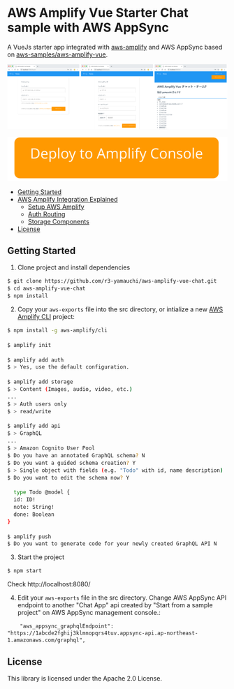 # AWS Amplify Vue Starter Chat sample with AWS AppSync

A VueJs starter app integrated with [aws-amplify](https://github.com/aws/aws-amplify) and AWS AppSync based on [aws-samples/aws-amplify-vue](https://github.com/aws-samples/aws-amplify-vue).

<img src="docs/assets/img/aws-amplify-vue-sample.png" width="880px" />

[![Deploy to Amplify Console](docs/assets/img/Deploy_to_Amplify_Console.svg)](https://console.aws.amazon.com/amplify/home?region=ap-northeast-1#/deploy?repo=https://github.com/r3-yamauchi/aws-amplify-vue-chat)

* [Getting Started](#getting-started)
* [AWS Amplify Integration Explained](#aws-amplify-integration-explained)
  - [Setup AWS Amplify](#setup-aws-amplify)
  - [Auth Routing](#auth-routing)
  - [Storage Components](#storage-components)
* [License](#license)

## Getting Started

1. Clone project and install dependencies

```bash
$ git clone https://github.com/r3-yamauchi/aws-amplify-vue-chat.git
$ cd aws-amplify-vue-chat
$ npm install
```

2. Copy your `aws-exports` file into the src directory, or intialize a new [AWS Amplify CLI](https://github.com/aws-amplify/amplify-cli) project:

```bash
$ npm install -g aws-amplify/cli

$ amplify init

$ amplify add auth
$ > Yes, use the default configuration.

$ amplify add storage
$ > Content (Images, audio, video, etc.)
...
$ > Auth users only
$ > read/write

$ amplify add api
$ > GraphQL
...
$ > Amazon Cognito User Pool
$ Do you have an annotated GraphQL schema? N
$ Do you want a guided schema creation? Y
$ > Single object with fields (e.g. "Todo" with id, name description)
$ Do you want to edit the schema now? Y

  type Todo @model {
  id: ID!
  note: String!
  done: Boolean
}

$ amplify push
$ Do you want to generate code for your newly created GraphQL API N

```

3. Start the project

```bash
$ npm start
```

Check http://localhost:8080/


4. Edit your `aws-exports` file in the src directory. Change AWS AppSync API endpoint to another "Chat App" api created by "Start from a sample project" on AWS AppSync management console.:

```
    "aws_appsync_graphqlEndpoint": "https://1abcde2fghij3klmnopqrs4tuv.appsync-api.ap-northeast-1.amazonaws.com/graphql",
```


## License

This library is licensed under the Apache 2.0 License.
